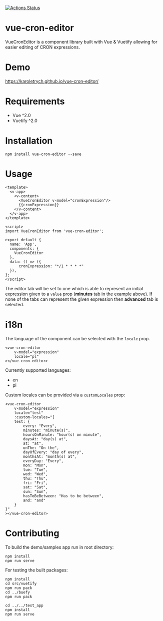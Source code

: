 [![Actions Status](https://github.com/karoletrych/vue-cron-editor/workflows/Node%20CI/badge.svg)](https://github.com/karoletrych/vue-cron-editor/actions)
# vue-cron-editor
VueCronEditor is a component library built with Vue & Vuetify allowing for easier editing of CRON expressions.

# Demo
https://karoletrych.github.io/vue-cron-editor/

# Requirements
- Vue ^2.0
- Vuetify ^2.0

# Installation
```
npm install vue-cron-editor --save
```

# Usage
```
<template>
  <v-app>
    <v-content>
      <VueCronEditor v-model="cronExpression"/>
      {{cronExpression}}
    </v-content>
  </v-app>
</template>

<script>
import VueCronEditor from 'vue-cron-editor';

export default {
  name: 'App',
  components: {
    VueCronEditor
  },
  data: () => ({
      cronExpression: "*/1 * * * *"
  }),
};
</script>
```
The editor tab will be set to one which is able to represent an initial expression given to a ``value`` prop (**minutes** tab in the example above). 
If none of the tabs can represent the given expression then **advanced** tab is selected.

# i18n
The language of the component can be selected with the ``locale`` prop.
```
<vue-cron-editor
    v-model="expression"
    locale="pl"
></vue-cron-editor>
```
Currently supported languages:
- en
- pl

Custom locales can be provided via a ``customLocales`` prop:
```
<vue-cron-editor
    v-model="expression"
    locale="test"
    :custom-locales="{
    test: {
        every: "Every",
        minutes: "minute(s)",
        hoursOnMinute: "hour(s) on minute",
        daysAt: "day(s) at",
        at: "at",
        onThe: "On the",
        dayOfEvery: "day of every",
        monthsAt: "month(s) at",
        everyDay: "Every",
        mon: "Mon",
        tue: "Tue",
        wed: "Wed",
        thu: "Thu",
        fri: "Fri",
        sat: "Sat",
        sun: "Sun",
        hasToBeBetween: "Has to be between",
        and: "and"
    }
}"
></vue-cron-editor>
```

# Contributing
To build the demo/samples app run in root directory:
```
npm install
npm run serve
```

For testing the built packages:
```
npm install
cd src/vuetify
npm run pack
cd ../buefy
npm run pack

cd ../../test_app
npm install
npm run serve
```
